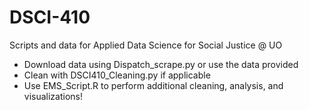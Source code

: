 # DSCI-410
Scripts and data for Applied Data Science for Social Justice @ UO
- Download data using Dispatch_scrape.py or use the data provided
- Clean with DSCI410_Cleaning.py if applicable
- Use EMS_Script.R to perform additional cleaning, analysis, and visualizations!
